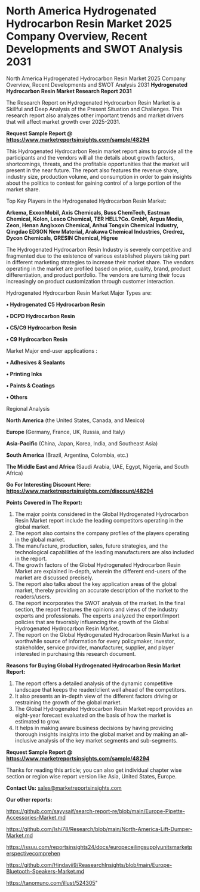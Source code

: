# North America Hydrogenated Hydrocarbon Resin Market 2025 Company Overview, Recent Developments and SWOT Analysis 2031
North America Hydrogenated Hydrocarbon Resin Market 2025 Company Overview, Recent Developments and SWOT Analysis 2031
<strong>Hydrogenated Hydrocarbon Resin Market Research Report 2031</strong>

The Research Report on Hydrogenated Hydrocarbon Resin Market is a Skillful and Deep Analysis of the Present Situation and Challenges. This research report also analyzes other important trends and market drivers that will affect market growth over 2025-2031.

<strong>Request Sample Report @ <a href=https://www.marketreportsinsights.com/sample/48294>https://www.marketreportsinsights.com/sample/48294</a></strong>

This Hydrogenated Hydrocarbon Resin market report aims to provide all the participants and the vendors will all the details about growth factors, shortcomings, threats, and the profitable opportunities that the market will present in the near future. The report also features the revenue share, industry size, production volume, and consumption in order to gain insights about the politics to contest for gaining control of a large portion of the market share.

Top Key Players in the Hydrogenated Hydrocarbon Resin Market:

<strong>Arkema, ExxonMobil, Axis Chemicals, Buss ChemTech, Eastman Chemical, Kolon, Lesco Chemical, TER HELL?Co. GmbH, Argus Media, Zeon, Henan Anglxxon Chemical, Anhui Tongxin Chemical Industry, Qingdao EDSON New Material, Arakawa Chemical Industries, Credrez, Dycon Chemicals, GRESIN Chemical, Higree</strong>

The Hydrogenated Hydrocarbon Resin Industry is severely competitive and fragmented due to the existence of various established players taking part in different marketing strategies to increase their market share. The vendors operating in the market are profiled based on price, quality, brand, product differentiation, and product portfolio. The vendors are turning their focus increasingly on product customization through customer interaction.

Hydrogenated Hydrocarbon Resin Market Major Types are:

<strong>•  Hydrogenated C5 Hydrocarbon Resin

•  DCPD Hydrocarbon Resin

•  C5/C9 Hydrocarbon Resin

•  C9 Hydrocarbon Resin</strong>

Market Major end-user applications :

<strong>•  Adhesives & Sealants

•  Printing Inks

•  Paints & Coatings

•  Others</strong>

Regional Analysis

</u><strong><b>North America</b></strong> (the United States, Canada, and Mexico)

<strong><b>Europe </b></strong>(Germany, France, UK, Russia, and Italy)

<strong><b>Asia-Pacific</b></strong> (China, Japan, Korea, India, and Southeast Asia)

<strong><b>South America</b></strong> (Brazil, Argentina, Colombia, etc.)

<strong><b>The Middle East and Africa</b></strong> (Saudi Arabia, UAE, Egypt, Nigeria, and South Africa)

<strong>Go For Interesting Discount Here: <a href=https://www.marketreportsinsights.com/discount/48294>https://www.marketreportsinsights.com/discount/48294</a></strong>

<strong>Points Covered in The Report:</strong>
<ol>
  <li>The major points considered in the Global Hydrogenated Hydrocarbon Resin Market report include the leading competitors operating in the global market.</li>
  <li>The report also contains the company profiles of the players operating in the global market.</li>
  <li>The manufacture, production, sales, future strategies, and the technological capabilities of the leading manufacturers are also included in the report.</li>
  <li>The growth factors of the Global Hydrogenated Hydrocarbon Resin Market are explained in-depth, wherein the different end-users of the market are discussed precisely.</li>
  <li>The report also talks about the key application areas of the global market, thereby providing an accurate description of the market to the readers/users.</li>
  <li>The report incorporates the SWOT analysis of the market. In the final section, the report features the opinions and views of the industry experts and professionals. The experts analyzed the export/import policies that are favorably influencing the growth of the Global Hydrogenated Hydrocarbon Resin Market.</li>
  <li>The report on the Global Hydrogenated Hydrocarbon Resin Market is a worthwhile source of information for every policymaker, investor, stakeholder, service provider, manufacturer, supplier, and player interested in purchasing this research document.</li>
</ol>
<strong>Reasons for Buying Global Hydrogenated Hydrocarbon Resin Market Report:</strong>

<ol>
  <li>The report offers a detailed analysis of the dynamic competitive landscape that keeps the reader/client well ahead of the competitors.</li>
  <li>It also presents an in-depth view of the different factors driving or restraining the growth of the global market.</li>
  <li>The Global Hydrogenated Hydrocarbon Resin Market report provides an eight-year forecast evaluated on the basis of how the market is estimated to grow.</li>
  <li>It helps in making aware business decisions by having providing thorough insights insights into the global market and by making an all-inclusive analysis of the key market segments and sub-segments.</li>
</ol>
<strong>Request Sample Report @ <a href=https://www.marketreportsinsights.com/sample/48294>https://www.marketreportsinsights.com/sample/48294</a></strong>


Thanks for reading this article; you can also get individual chapter wise section or region wise report version like Asia, United States, Europe.

<strong>Contact Us:</strong>
sales@marketreportsinsights.com

<strong>Our other reports:</strong>

<a href=https://github.com/sayysaif/search-report-re/blob/main/Europe-Pipette-Accessories-Market.md>https://github.com/sayysaif/search-report-re/blob/main/Europe-Pipette-Accessories-Market.md</a>

<a href=https://github.com/Ishi78/Research/blob/main/North-America-Lift-Dumper-Market.md>https://github.com/Ishi78/Research/blob/main/North-America-Lift-Dumper-Market.md</a>

<a href=https://issuu.com/reportsinsights24/docs/europeceilingsupplyunitsmarketperspectivecomprehen>https://issuu.com/reportsinsights24/docs/europeceilingsupplyunitsmarketperspectivecomprehen</a>

<a href=https://github.com/Hindavii9/ReasearchInsights/blob/main/Europe-Bluetooth-Speakers-Market.md>https://github.com/Hindavii9/ReasearchInsights/blob/main/Europe-Bluetooth-Speakers-Market.md</a>

<a href=https://tanomuno.com/illust/524305>https://tanomuno.com/illust/524305</a>"
